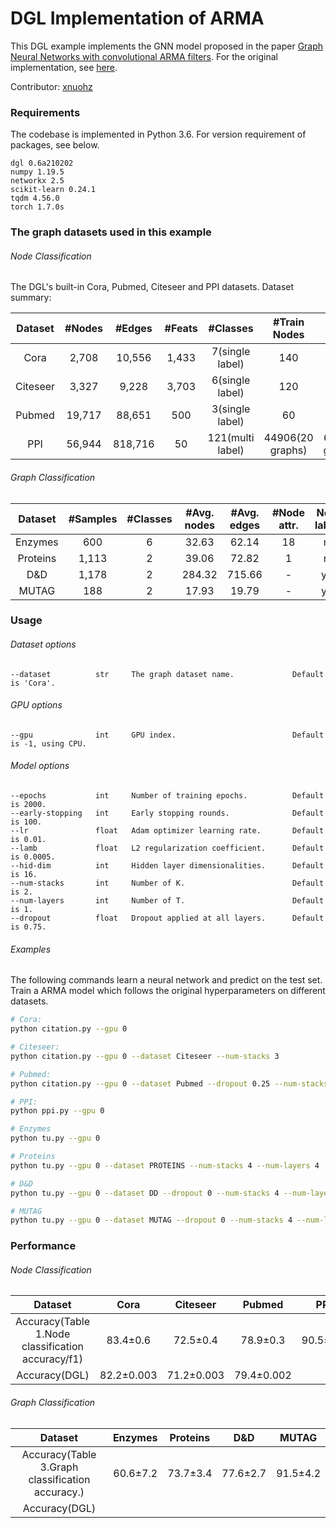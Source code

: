 # DGL Implementation of ARMA

This DGL example implements the GNN model proposed in the paper [Graph Neural Networks with convolutional ARMA filters](https://arxiv.org/abs/1901.01343). For the original implementation, see [here](https://pytorch-geometric.readthedocs.io/en/latest/modules/nn.html#torch_geometric.nn.conv.ARMAConv).

Contributor: [xnuohz](https://github.com/xnuohz)

### Requirements
The codebase is implemented in Python 3.6. For version requirement of packages, see below.

```
dgl 0.6a210202
numpy 1.19.5
networkx 2.5
scikit-learn 0.24.1
tqdm 4.56.0
torch 1.7.0s
```

### The graph datasets used in this example

###### Node Classification

The DGL's built-in Cora, Pubmed, Citeseer and PPI datasets. Dataset summary:

| Dataset | #Nodes | #Edges | #Feats | #Classes | #Train Nodes | #Val Nodes | #Test Nodes |
| :-: | :-: | :-: | :-: | :-: | :-: | :-: | :-: |
| Cora | 2,708 | 10,556 | 1,433 | 7(single label) | 140 | 500 | 1000 |
| Citeseer | 3,327 | 9,228 | 3,703 | 6(single label) | 120 | 500 | 1000 |
| Pubmed | 19,717 | 88,651 | 500 | 3(single label) | 60 | 500 | 1000 |
| PPI | 56,944 | 818,716 | 50 | 121(multi label) | 44906(20 graphs) | 6514(2 graphs) | 5524(2 graphs) |

###### Graph Classification

| Dataset | #Samples | #Classes | #Avg. nodes | #Avg. edges | #Node attr. | Node labels |
| :-: | :-: | :-: | :-: | :-: | :-: | :-: |
| Enzymes | 600 | 6 | 32.63 | 62.14 | 18 | no |
| Proteins | 1,113 | 2 | 39.06 | 72.82 | 1 | no |
| D&D | 1,178 | 2 | 284.32 | 715.66 | - | yes |
| MUTAG | 188 | 2 | 17.93 | 19.79 | - | yes |

### Usage

###### Dataset options
```
--dataset          str     The graph dataset name.             Default is 'Cora'.
```

###### GPU options
```
--gpu              int     GPU index.                          Default is -1, using CPU.
```

###### Model options
```
--epochs           int     Number of training epochs.          Default is 2000.
--early-stopping   int     Early stopping rounds.              Default is 100.
--lr               float   Adam optimizer learning rate.       Default is 0.01.
--lamb             float   L2 regularization coefficient.      Default is 0.0005.
--hid-dim          int     Hidden layer dimensionalities.      Default is 16.
--num-stacks       int     Number of K.                        Default is 2.
--num-layers       int     Number of T.                        Default is 1.
--dropout          float   Dropout applied at all layers.      Default is 0.75.
```

###### Examples

The following commands learn a neural network and predict on the test set.
Train a ARMA model which follows the original hyperparameters on different datasets.
```bash
# Cora:
python citation.py --gpu 0

# Citeseer:
python citation.py --gpu 0 --dataset Citeseer --num-stacks 3

# Pubmed:
python citation.py --gpu 0 --dataset Pubmed --dropout 0.25 --num-stacks 1

# PPI:
python ppi.py --gpu 0

# Enzymes
python tu.py --gpu 0

# Proteins
python tu.py --gpu 0 --dataset PROTEINS --num-stacks 4 --num-layers 4

# D&D
python tu.py --gpu 0 --dataset DD --dropout 0 --num-stacks 4 --num-layers 4

# MUTAG
python tu.py --gpu 0 --dataset MUTAG --dropout 0 --num-stacks 4 --num-layers 4
```

### Performance

###### Node Classification

| Dataset | Cora | Citeseer | Pubmed | PPI |
| :-: | :-: | :-: | :-: | :-: |
| Accuracy(Table 1.Node classification accuracy/f1) | 83.4±0.6 | 72.5±0.4 | 78.9±0.3 | 90.5±0.3 |
| Accuracy(DGL) | 82.2±0.003 | 71.2±0.003 | 79.4±0.002 |  |

###### Graph Classification

| Dataset | Enzymes | Proteins | D&D | MUTAG |
| :-: | :-: | :-: | :-: | :-: |
| Accuracy(Table 3.Graph classification accuracy.) | 60.6±7.2 | 73.7±3.4 | 77.6±2.7 | 91.5±4.2 |
| Accuracy(DGL) |  |  |  |  |